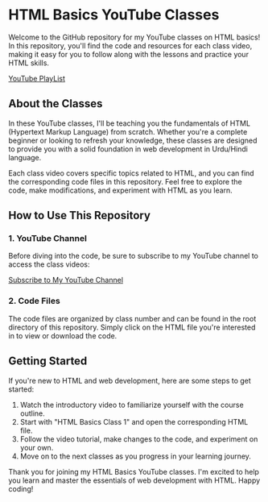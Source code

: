 # HTML Basics YouTube Classes

Welcome to the GitHub repository for my YouTube classes on HTML basics! In this repository, you'll find the code and resources for each class video, making it easy for you to follow along with the lessons and practice your HTML skills.

[YouTube PlayList](https://www.youtube.com/playlist?list=PLu_Klivc6lweQFSO2kgPnEQBBrPscHaYD)

## About the Classes

In these YouTube classes, I'll be teaching you the fundamentals of HTML (Hypertext Markup Language) from scratch. Whether you're a complete beginner or looking to refresh your knowledge, these classes are designed to provide you with a solid foundation in web development in Urdu/Hindi language.

Each class video covers specific topics related to HTML, and you can find the corresponding code files in this repository. Feel free to explore the code, make modifications, and experiment with HTML as you learn.

## How to Use This Repository

### 1. YouTube Channel

Before diving into the code, be sure to subscribe to my YouTube channel to access the class videos:

[Subscribe to My YouTube Channel](https://www.youtube.com/@Tahir_Musharraf)

### 2. Code Files

The code files are organized by class number and can be found in the root directory of this repository. Simply click on the HTML file you're interested in to view or download the code.


## Getting Started

If you're new to HTML and web development, here are some steps to get started:

1. Watch the introductory video to familiarize yourself with the course outline.
2. Start with "HTML Basics Class 1" and open the corresponding HTML file.
3. Follow the video tutorial, make changes to the code, and experiment on your own.
4. Move on to the next classes as you progress in your learning journey.

Thank you for joining my HTML Basics YouTube classes. I'm excited to help you learn and master the essentials of web development with HTML. Happy coding!